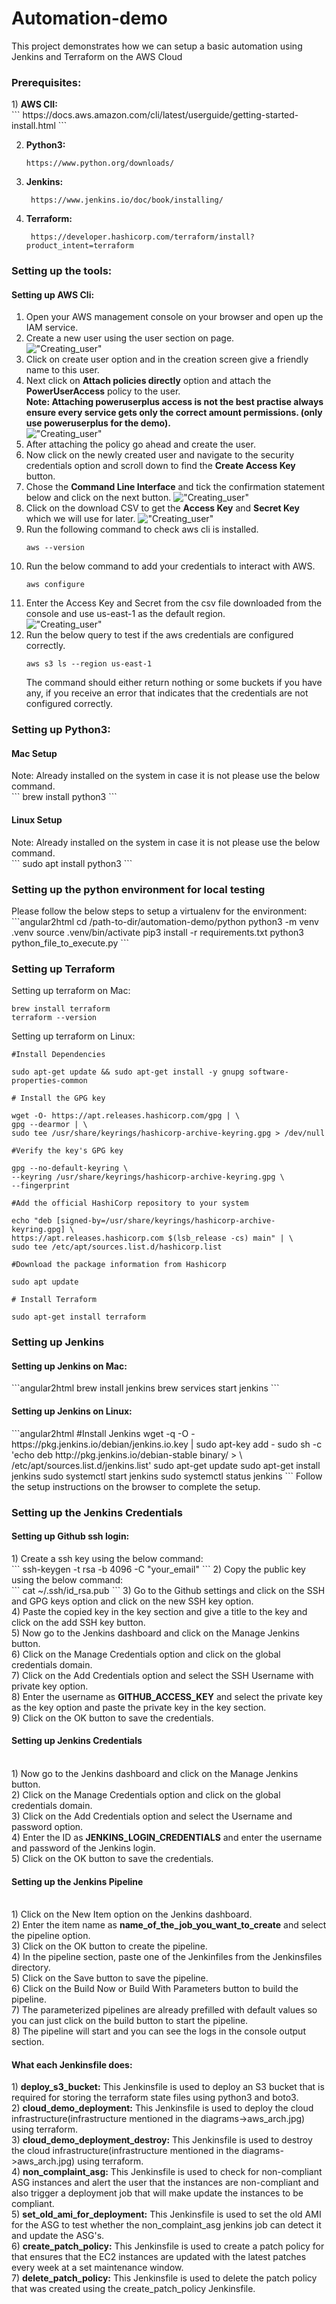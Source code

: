 # Automation-demo

This project demonstrates how we can setup a basic automation using Jenkins and Terraform on the AWS Cloud

<h3>Prerequisites:</h3>
1) <b>AWS ClI:</b> <br>
   ```
    https://docs.aws.amazon.com/cli/latest/userguide/getting-started-install.html
    ```
    
2) <b>Python3:</b> <br>
    ```angular2html
    https://www.python.org/downloads/
    ```
3) <b>Jenkins:</b> <br>
   ```angular2html
    https://www.jenkins.io/doc/book/installing/
   ```
4) <b>Terraform:</b> <br>
   ```angular2html
    https://developer.hashicorp.com/terraform/install?product_intent=terraform
   ```

<h3>Setting up the tools:</h3>

<h4>Setting up AWS Cli:</h4>

1) Open your AWS management console on your browser and open up the IAM service.
2) Create a new user using the user section on page. <br>
   !["Creating_user"](./images/user_Creation.png)
3) Click on create user option and in the creation screen give a friendly name to this user.
4) Next click on <b>Attach policies directly</b> option and attach the <b>PowerUserAccess</b> policy to the user. <br>
   <b>Note: Attaching poweruserplus access is not the best practise always ensure every service gets only the correct amount 
         permissions. (only use poweruserplus for the demo).</b><br>
    !["Creating_user"](./images/add_permission.png)
5) After attaching the policy go ahead and create the user.
6) Now click on the newly created user and navigate to the security credentials option and scroll down to find the <b>
   Create Access Key</b> button. <br>
7) Chose the <b>Command Line Interface</b> and tick the confirmation statement below and click on the next button.
    !["Creating_user"](./images/creating_access_key.png)
8) Click on the download CSV to get the <b>Access Key</b> and <b>Secret Key</b> which we will use for later.
    !["Creating_user"](./images/download_csv.png)
9) Run the following command to check aws cli is installed.
   ```
   aws --version
   ```
10) Run the below command to add your credentials to interact with AWS.
    ```
    aws configure
    ```
11) Enter the Access Key and Secret from the csv file downloaded from the console and use us-east-1 as the default region. <br>
    !["Creating_user"](./images/configure.png)
12) Run the below query to test if the aws credentials are configured correctly.
    ```
    aws s3 ls --region us-east-1
    ```
    The command should either return nothing or some buckets if you have any, if you receive an error that indicates that
    the credentials are not configured correctly.

<h3>Setting up Python3:</h3>

<h4>Mac Setup</h4>
Note: Already installed on the system in case it is not please use the below command.<br>
```
brew install python3
```

<h4>Linux Setup</h4>
Note: Already installed on the system in case it is not please use the below command. <br>
```
sudo apt install python3
```

<h3>Setting up the python environment for local testing</h3>
Please follow the below steps to setup a virtualenv for the environment:
```angular2html
cd /path-to-dir/automation-demo/python
python3 -m venv .venv
source .venv/bin/activate
pip3 install -r requirements.txt
python3 python_file_to_execute.py
```

<h3>Setting  up Terraform</h3>

Setting up terraform on Mac:
```angular2html
brew install terraform
terraform --version
```
Setting up terraform on Linux:
```angular2html
#Install Dependencies

sudo apt-get update && sudo apt-get install -y gnupg software-properties-common

# Install the GPG key

wget -O- https://apt.releases.hashicorp.com/gpg | \
gpg --dearmor | \
sudo tee /usr/share/keyrings/hashicorp-archive-keyring.gpg > /dev/null

#Verify the key's GPG key

gpg --no-default-keyring \
--keyring /usr/share/keyrings/hashicorp-archive-keyring.gpg \
--fingerprint

#Add the official HashiCorp repository to your system

echo "deb [signed-by=/usr/share/keyrings/hashicorp-archive-keyring.gpg] \
https://apt.releases.hashicorp.com $(lsb_release -cs) main" | \
sudo tee /etc/apt/sources.list.d/hashicorp.list

#Download the package information from Hashicorp

sudo apt update

# Install Terraform

sudo apt-get install terraform
```

<h3>Setting up Jenkins</h3>

<h4>Setting up Jenkins on Mac:</h4>
```angular2html
brew install jenkins
brew services start jenkins
```

<h4>Setting up Jenkins on Linux:</h4>
```angular2html
#Install Jenkins
wget -q -O - https://pkg.jenkins.io/debian/jenkins.io.key | sudo apt-key add -
sudo sh -c 'echo deb http://pkg.jenkins.io/debian-stable binary/ > \
/etc/apt/sources.list.d/jenkins.list'
sudo apt-get update
sudo apt-get install jenkins
sudo systemctl start jenkins
sudo systemctl status jenkins
```
Follow the setup instructions on the browser to complete the setup.

<h3>Setting up the Jenkins Credentials</h3>

<h4>Setting up Github ssh login:</h4>
1) Create a ssh key using the below command: <br>
    ```
    ssh-keygen -t rsa -b 4096 -C "your_email"
    ```
2) Copy the public key using the below command: <br>
    ```
   cat ~/.ssh/id_rsa.pub
    ```
3) Go to the Github settings and click on the SSH and GPG keys option and click on the new SSH key option. <br>
4) Paste the copied key in the key section and give a title to the key and click on the add SSH key button. <br>
5) Now go to the Jenkins dashboard and click on the Manage Jenkins button. <br>
6) Click on the Manage Credentials option and click on the global credentials domain. <br>
7) Click on the Add Credentials option and select the SSH Username with private key option. <br>
8) Enter the username as <b>GITHUB_ACCESS_KEY</b> and select the private key as the key option and paste the private key in the key section. <br>
9) Click on the OK button to save the credentials. <br>

<h4>Setting up Jenkins Credentials</h4> <br>
1) Now go to the Jenkins dashboard and click on the Manage Jenkins button. <br>
2) Click on the Manage Credentials option and click on the global credentials domain. <br>
3) Click on the Add Credentials option and select the Username and password option. <br>
4) Enter the ID as <b>JENKINS_LOGIN_CREDENTIALS</b> and enter the username and password of the Jenkins login. <br>
5) Click on the OK button to save the credentials.

<h4>Setting up the Jenkins Pipeline</h4> <br>
1) Click on the New Item option on the Jenkins dashboard. <br>
2) Enter the item name as <b>name_of_the_job_you_want_to_create</b> and select the pipeline option. <br>
3) Click on the OK button to create the pipeline. <br>
4) In the pipeline section, paste one of the Jenkinfiles from the Jenkinsfiles directory. <br>
5) Click on the Save button to save the pipeline. <br>
6) Click on the Build Now or Build With Parameters button to build the pipeline. <br>
7) The parameterized pipelines are already prefilled with default values so you can just click on the build button to start the pipeline. <br>
8) The pipeline will start and you can see the logs in the console output section. <br>


<h4>What each Jenkinsfile does:</h4> 
1) <b>deploy_s3_bucket:</b> This Jenkinsfile is used to deploy an S3 bucket that is required for storing the terraform state files using python3 and boto3. <br>
2) <b>cloud_demo_deployment:</b> This Jenkinsfile is used to deploy the cloud infrastructure(infrastructure mentioned in the diagrams->aws_arch.jpg) using terraform. <br>
3) <b>cloud_demo_deployment_destroy:</b> This Jenkinsfile is used to destroy the cloud infrastructure(infrastructure mentioned in the diagrams->aws_arch.jpg) using terraform. <br>
4) <b>non_complaint_asg:</b> This Jenkinsfile is used to check for non-compliant ASG instances and alert the user that the instances are non-compliant and also trigger a deployment job that will make update the instances to be compliant. <br>
5) <b>set_old_ami_for_deployment:</b> This Jenkinsfile is used to set the old AMI for the ASG to test whether the non_complaint_asg jenkins job can detect it and update the ASG's. <br>
6) <b>create_patch_policy:</b> This Jenkinsfile is used to create a patch policy for that ensures that the EC2 instances are updated with the latest patches every week at a set maintenance window. <br>
7) <b>delete_patch_policy:</b> This Jenkinsfile is used to delete the patch policy that was created using the create_patch_policy Jenkinsfile. <br>